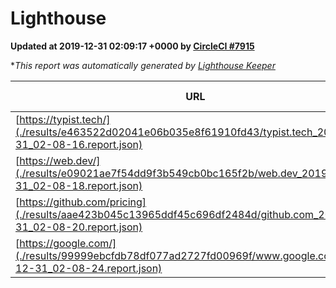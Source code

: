 
# Lighthouse

**Updated at 2019-12-31 02:09:17 +0000 by [CircleCI #7915](https://circleci.com/gh/ItinerisLtd/lighthouse-keeper-example/7915)**

**This report was automatically generated by [Lighthouse Keeper](https://github.com/itinerisltd/lighthouse-keeper)*

| URL | Performance | Accessibility | Best Practices | SEO | PWA | Updated At |
| --- | --- | --- | --- | --- | --- | --- |
| [https://typist.tech/](./results/e463522d02041e06b035e8f61910fd43/typist.tech_2019-12-31_02-08-16.report.json) | 0.98 | 0.92 | 0.79 | 1 | 0.59 | 2019-12-31T02:08:16.778Z |
| [https://web.dev/](./results/e09021ae7f54dd9f3b549cb0bc165f2b/web.dev_2019-12-31_02-08-18.report.json) | 0.94 | 0.88 | 1 | 1 | 0.93 | 2019-12-31T02:08:18.919Z |
| [https://github.com/pricing](./results/aae423b045c13965ddf45c696df2484d/github.com_2019-12-31_02-08-20.report.json) | 0.84 | 0.93 | 0.93 | 0.9 | 0.56 | 2019-12-31T02:08:20.228Z |
| [https://google.com/](./results/99999ebcfdb78df077ad2727fd00969f/www.google.com_2019-12-31_02-08-24.report.json) | 0.94 | 0.86 | 0.93 | 0.92 | 0.56 | 2019-12-31T02:08:24.646Z |

